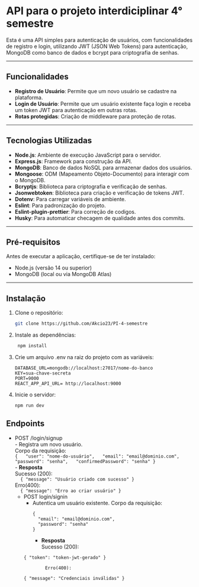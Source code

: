 # API para o projeto interdiciplinar 4° semestre 

Esta é uma API simples para autenticação de usuários, com funcionalidades de registro e login, utilizando JWT (JSON Web Tokens) para autenticação, MongoDB como banco de dados e bcrypt para criptografia de senhas.

---

## Funcionalidades
- **Registro de Usuário**: Permite que um novo usuário se cadastre na plataforma.
- **Login de Usuário**: Permite que um usuário existente faça login e receba um token JWT para autenticação em outras rotas.
- **Rotas protegidas**: Criação de middleware para proteção de rotas.

---

## Tecnologias Utilizadas
- **Node.js**: Ambiente de execução JavaScript para o servidor.
- **Express.js**: Framework para construção da API.
- **MongoDB**: Banco de dados NoSQL para armazenar dados dos usuários.
- **Mongoose**: ODM (Mapeamento Objeto-Documento) para interagir com o MongoDB.
- **Bcryptjs**: Biblioteca para criptografia e verificação de senhas.
- **Jsonwebtoken**: Biblioteca para criação e verificação de tokens JWT.
- **Dotenv**: Para carregar variáveis de ambiente.
- **Eslint**: Para padronização do projeto.
- **Eslint-plugin-prettier**: Para correção de codigos.
- **Husky**: Para automaticar checagem de qualidade antes dos commits.

---

## Pré-requisitos
Antes de executar a aplicação, certifique-se de ter instalado:
- Node.js (versão 14 ou superior)
- MongoDB (local ou via MongoDB Atlas)

---

## Instalação
1. Clone o repositório:
   ```bash
   git clone https://github.com/Akcio23/PI-4-semestre
   ```

2. Instale as dependências:
   ```javascript
    npm install
   ```
3. Crie um arquivo .env na raiz do projeto com as variáveis:
   ```
   DATABASE_URL=mongodb://localhost:27017/nome-do-banco
   KEY=sua-chave-secreta
   PORT=9000
   REACT_APP_API_URL= http://localhost:9000
   ```
4. Inicie o servidor:
   ```
   npm run dev
   ```
## Endpoints
- POST /login/signup  
       - Registra um novo usuário.  
             Corpo da requisição:  
       ```
       {  
       "user": "nome-do-usuário",  
       "email": "email@dominio.com",  
       "password": "senha",  
       "confirmedPassword": "senha"
       }  
       ```  
            - **Resposta**  
                  Sucesso (200):  
       ```  
       { "message": "Usuário criado com sucesso" }  
       ```    
                    Erro(400):  
       ```  
       { "message": "Erro ao criar usuário" }  
       ```    
  - POST login/signin
       - Autentica um usuário existente.
            Corpo da requisição:
         ```
         {  
           "email": "email@dominio.com",  
           "password": "senha"  
         }
         ```  
           - **Resposta**  
                  Sucesso (200):  
       ```  
       { "token": "token-jwt-gerado" }   
       ```  
                Erro(400):  
       ```    
      { "message": "Credenciais inválidas" }  
       ```    
         
  
